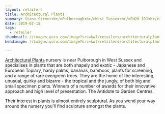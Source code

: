 ```yaml
---
layout: retailers
title: Architectural Plants
summary: Stane Street<br/>Pulborough<br/>West Sussex<br/>RH20 1DJ<br/><br/>01798 879213
date: 2019-02-15
tags:
  - retailer
thumbnail: //images.quru.com/image?src=kwf/retailers/architecturalplants/ArchitecturalPlantslogoBlack2.svg&width=175&height=175&fill=white
headimage: //images.quru.com/image?src=kwf/retailers/architecturalplants/APFrontGarden.jpg

---
```


[Architectural Plants]("//www.architecturalplants.com") nursery is near Pulborough in West Sussex and specialises in plants that are both shapely and exotic - Japanese and European Topiary, hardy palms, bananas, bamboos, plants for screening, and a range of rare evergreen trees. They are the home of the interesting, unusual, quirky and bizarre - the tropical and the jungly, of both big and small specimen plants. Winners of a number of awards for their innovative approach and high level of presentation. The Antidote to Garden Centres.

Their interest in plants is almost entirely sculptural. As you wend your way around the nursery you'll find sculpture amongst the plants.
